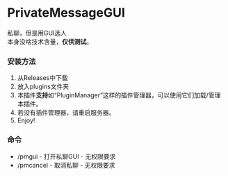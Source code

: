 # PrivateMessageGUI
私聊，但是用GUI选人  
本身没啥技术含量，**仅供测试**。

### 安装方法
1. 从Releases中下载
2. 放入plugins文件夹
3. 本插件**支持**如“PluginManager”这样的插件管理器，可以使用它们加载/管理本插件。
4. 若没有插件管理器，请重启服务器。
5. Enjoy!

### 命令
- /pmgui - 打开私聊GUI - 无权限要求
- /pmcancel - 取消私聊 - 无权限要求
